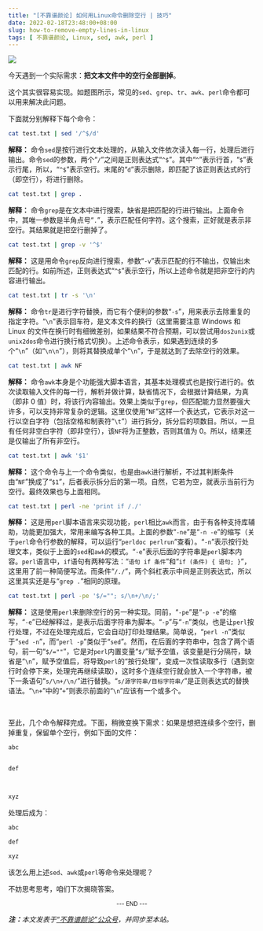 ```yaml
---
title: "[不靠谱颜论] 如何用Linux命令删除空行 | 技巧"
date: 2022-02-18T23:48:00+08:00
slug: how-to-remove-empty-lines-in-linux
tags: [ 不靠谱颜论, Linux, sed, awk, perl ]
---
```


![](/images/2022-02-18/screenshot.png)

今天遇到一个实际需求：**把文本文件中的空行全部删掉**。

这个其实很容易实现。如题图所示，常见的`sed`、`grep`、`tr`、`awk`、`perl`命令都可以用来解决此问题。

下面就分别解释下每个命令：

```sh
cat test.txt | sed '/^$/d'
```

**解释：** 命令`sed`是按行进行文本处理的，从输入文件依次读入每一行，处理后进行输出。命令`sed`的参数，两个“`/`”之间是正则表达式“`^$`”。其中“`^`”表示行首，“`$`”表示行尾，所以，“`^$`”表示空行。末尾的“`d`”表示删除，即匹配了该正则表达式的行（即空行），将进行删除。

```sh
cat test.txt | grep .
```

**解释：** 命令`grep`是在文本中进行搜索，缺省是把匹配的行进行输出。上面命令中，其唯一参数是半角点号“`.`”，表示匹配任何字符。这个搜索，正好就是表示非空行。其结果就是把空行删掉了。

```sh
cat test.txt | grep -v '^$'
```

**解释：** 这是用命令`grep`反向进行搜索，参数“`-v`”表示匹配的行不输出，仅输出未匹配的行。如前所述，正则表达式“`^$`”表示空行，所以上述命令就是把非空行的内容进行输出。

```sh
cat test.txt | tr -s '\n'
```

**解释：** 命令`tr`是进行字符替换，而它有个便利的参数“`-s`”，用来表示去除重复的指定字符。“`\n`”表示回车符，是文本文件的换行（这里需要注意 Windows 和 Linux 的文件在换行时有细微差别，如果结果不符合预期，可以尝试用`dos2unix`或`unix2dos`命令进行换行格式切换）。上述命令表示，如果遇到连续的多个“`\n`”（如“`\n\n`”），则将其替换成单个“`\n`”，于是就达到了去除空行的效果。

```sh
cat test.txt | awk NF
```

**解释：** 命令`awk`本身是个功能强大脚本语言，其基本处理模式也是按行进行的。依次读取输入文件的每一行，解析并做计算，缺省情况下，会根据计算结果，为真（即非 0 值）时，将该行内容输出。效果上类似于`grep`，但匹配能力显然要强大许多，可以支持非常复杂的逻辑。这里仅使用“`NF`”这样一个表达式，它表示对这一行以空白字符（包括空格和制表符“`\t`”）进行拆分，拆分后的项数目。所以，一旦有任何非空白字符（即非空行），该`NF`将为正整数，否则其值为 0。所以，结果还是仅输出了所有非空行。

```sh
cat test.txt | awk '$1'
```

**解释：** 这个命令与上一个命令类似，也是由`awk`进行解析，不过其判断条件由“`NF`”换成了“`$1`”，后者表示拆分后的第一项。自然，它若为空，就表示当前行为空行。最终效果也与上面相同。

```sh
cat test.txt | perl -ne 'print if /./'
```

**解释：** 这是用`perl`脚本语言来实现功能，`perl`相比`awk`而言，由于有各种支持库辅助，功能更加强大，常用来编写各种工具。上面的参数“`-ne`”是“`-n -e`”的缩写（关于`perl`命令行参数的解释，可以运行“`perldoc perlrun`”查看）。“`-n`”表示按行处理文本，类似于上面的`sed`和`awk`的模式。“`-e`”表示后面的字符串是`perl`脚本内容。`perl`语言中，`if`语句有两种写法：“`语句 if 条件`”和“`if (条件) { 语句; }`”，这里用了前一种简便写法。而条件“`/./`”，两个斜杠表示中间是正则表达式，所以这里其实还是与“`grep .`”相同的原理。

```sh
cat test.txt | perl -pe '$/=""; s/\n+/\n/;'
```

**解释：** 这是使用`perl`来删除空行的另一种实现。同前，“`-pe`”是“`-p -e`”的缩写，“`-e`”已经解释过，是表示后面字符串为脚本。“`-p`”与“`-n`”类似，也是让`perl`按行处理，不过在处理完成后，它会自动打印处理结果。简单说，“`perl -n`”类似于“`sed -n`”，而“`perl -p`”类似于“`sed`”。然而，在后面的字符串中，包含了两个语句，前一句“`$/=""`”，它是对`perl`内置变量“`$/`”赋予空值，该变量是行分隔符，缺省是“`\n`”，赋予空值后，将导致`perl`的“按行处理”，变成一次性读取多行（遇到空行时会停下来，处理完再继续读取），这时多个连续空行就会放入一个字符串，被下一条语句“`s/\n+/\n/`”进行替换。“`s/源字符串/目标字符串/`”是正则表达式的替换语法。“`\n+`”中的“`+`”则表示前面的“`\n`”应该有一个或多个。

<br>

至此，几个命令解释完成。下面，稍微变换下需求：如果是想把连续多个空行，删掉重复，保留单个空行，例如下面的文件：

```txt
abc


def



xyz
```

处理后成为：

```txt
abc

def

xyz
```

该怎么用上述`sed`、`awk`或`perl`等命令来处理呢？

不妨思考思考，咱们下次揭晓答案。

<center><small>--- END ---</small></center>

<i><b>注：</b>本文发表于[“不靠谱颜论”公众号](https://mp.weixin.qq.com/s/S5QI3Xu8pmim0GDx8A6p3w)，并同步至本站。</i>
